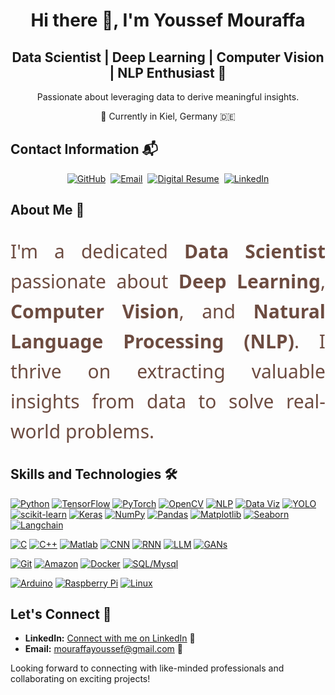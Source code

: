 <div align="center">
  <h1>Hi there 👋, I'm Youssef Mouraffa</h1>
</div>

<div align="center">
  <h2>Data Scientist | Deep Learning | Computer Vision | NLP Enthusiast 🚀</h2>
  <p>Passionate about leveraging data to derive meaningful insights.</p>
  <p>📍 Currently in Kiel, Germany 🇩🇪</p>
</div>

## Contact Information 📬

<div align="center">
  <a href="https://github.com/mouraffa"><img src="https://img.shields.io/badge/-GitHub-181717?style=for-the-badge&logo=github&logoColor=white&logoSize=30&labelColor=FF5722" alt="GitHub"></a>&nbsp;
  <a href="mailto:mouraffayoussef@gmail.com"><img src="https://img.shields.io/badge/-Email-D14836?style=for-the-badge&logo=gmail&logoColor=white&logoSize=30&labelColor=FFC107" alt="Email"></a>&nbsp;
  <a href="https://digital-resume-with-app-dny3seferew7bf6fmsens7.streamlit.app/"><img src="https://img.shields.io/badge/-Digital%20Resume-8E24AA?style=for-the-badge&logo=file&logoColor=white&logoSize=30&labelColor=4CAF50" alt="Digital Resume"></a>&nbsp;
  <a href="https://www.linkedin.com/in/youssef-mouraffa-316663201/"><img src="https://img.shields.io/badge/-LinkedIn-0A66C2?style=for-the-badge&logo=linkedin&logoColor=white&logoSize=30&labelColor=2196F3" alt="LinkedIn"></a>
</div>

## About Me 🌟

<div iv align="justify" style="font-size: 30px; line-height: 1.6; color: #6D4C41; font-family: 'Segoe UI', Tahoma, Geneva, Verdana, sans-serif;">

I'm a dedicated **Data Scientist** passionate about **Deep Learning**, **Computer Vision**, and **Natural Language Processing (NLP)**. I thrive on extracting valuable insights from data to solve real-world problems.

</div>


## Skills and Technologies 🛠️

[![Python](https://img.shields.io/badge/-Python-3776AB?style=for-the-badge&logo=python&logoColor=white&logoSize=2)](#)
[![TensorFlow](https://img.shields.io/badge/-TensorFlow-FF6F00?style=for-the-badge&logo=tensorflow&logoColor=white&logoSize=2)](#)
[![PyTorch](https://img.shields.io/badge/-PyTorch-EE4C2C?style=for-the-badge&logo=pytorch&logoColor=white&logoSize=2)](#)
[![OpenCV](https://img.shields.io/badge/-OpenCV-5C3EE8?style=for-the-badge&logo=opencv&logoColor=white&logoSize=2)](#)
[![NLP](https://img.shields.io/badge/-NLP-4db33d?style=for-the-badge&logoSize=2)](#)
[![Data Viz](https://img.shields.io/badge/-Data%20Viz-ff69b4?style=for-the-badge&logoSize=2)](#)
[![YOLO](https://img.shields.io/badge/-YOLO-990000?style=for-the-badge&logoSize=2)](#)
[![scikit-learn](https://img.shields.io/badge/-scikit%20learn-F7931E?style=for-the-badge&logo=scikit-learn&logoColor=white&logoSize=2)](#)
[![Keras](https://img.shields.io/badge/-Keras-D00000?style=for-the-badge&logo=keras&logoColor=white&logoSize=2)](#)
[![NumPy](https://img.shields.io/badge/-NumPy-013243?style=for-the-badge&logo=numpy&logoColor=white&logoSize=2)](#)
[![Pandas](https://img.shields.io/badge/-Pandas-150458?style=for-the-badge&logo=pandas&logoColor=white&logoSize=2)](#)
[![Matplotlib](https://img.shields.io/badge/-Matplotlib-11557C?style=for-the-badge&logo=python&logoColor=white&logoSize=2)](#)
[![Seaborn](https://img.shields.io/badge/-Seaborn-4E5180?style=for-the-badge&logo=python&logoColor=white&logoSize=2)](#)
[![Langchain](https://img.shields.io/badge/-Langchain-2b77b2?style=for-the-badge&logoSize=2)](#)



[![C](https://img.shields.io/badge/-C-A8B9CC?style=for-the-badge&logo=c&logoColor=white&logoSize=2)](#)
[![C++](https://img.shields.io/badge/-C++-00599C?style=for-the-badge&logo=c%2B%2B&logoColor=white&logoSize=2)](#)
[![Matlab](https://img.shields.io/badge/-Matlab-0076A8?style=for-the-badge&logo=mathworks&logoColor=white&logoSize=2)](#)
[![CNN](https://img.shields.io/badge/-CNN-FF0000?style=for-the-badge&logoSize=2)](#)
[![RNN](https://img.shields.io/badge/-RNN-FF0000?style=for-the-badge&logoSize=2)](#)
[![LLM](https://img.shields.io/badge/-LLM-00599C?style=for-the-badge&logoSize=2)](#)
[![GANs](https://img.shields.io/badge/-GANs-FF69B4?style=for-the-badge&logoSize=2)](#)



[![Git](https://img.shields.io/badge/-Git-F05032?style=for-the-badge&logo=git&logoColor=white&logoSize=2)](#)
[![Amazon](https://img.shields.io/badge/-Amazon-232F3E?style=for-the-badge&logo=amazon&logoColor=white&logoSize=2)](#)
[![Docker](https://img.shields.io/badge/-Docker-2496ED?style=for-the-badge&logo=docker&logoColor=white&logoSize=2)](#)
[![SQL/Mysql](https://img.shields.io/badge/-SQL/Mysql-4479A1?style=for-the-badge&logo=mysql&logoColor=white&logoSize=2)](#)

[![Arduino](https://img.shields.io/badge/-Arduino-00979D?style=for-the-badge&logo=arduino&logoColor=white&logoSize=2)](#)
[![Raspberry Pi](https://img.shields.io/badge/-Raspberry%20Pi-A22846?style=for-the-badge&logo=raspberry%20pi&logoColor=white&logoSize=2)](#)
[![Linux](https://img.shields.io/badge/-Linux-FCC624?style=for-the-badge&logo=linux&logoColor=white&logoSize=2)](#)

## Let's Connect 🤝

- **LinkedIn:** [Connect with me on LinkedIn](https://www.linkedin.com/in/youssef-mouraffa-316663201/) 🔗
- **Email:** [mouraffayoussef@gmail.com](mailto:mouraffayoussef@gmail.com) 📧

Looking forward to connecting with like-minded professionals and collaborating on exciting projects!
